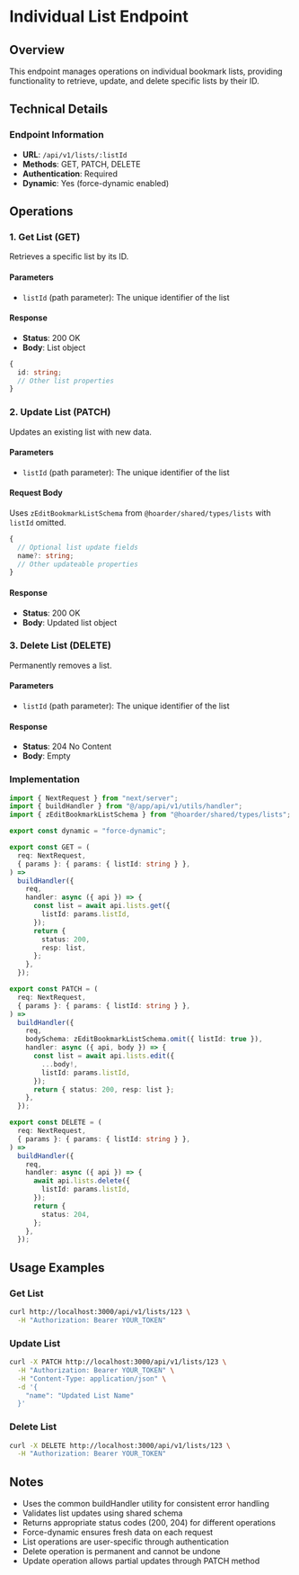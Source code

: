 # Individual List Endpoint

## Overview
This endpoint manages operations on individual bookmark lists, providing functionality to retrieve, update, and delete specific lists by their ID.

## Technical Details

### Endpoint Information
- **URL**: `/api/v1/lists/:listId`
- **Methods**: GET, PATCH, DELETE
- **Authentication**: Required
- **Dynamic**: Yes (force-dynamic enabled)

## Operations

### 1. Get List (GET)
Retrieves a specific list by its ID.

#### Parameters
- `listId` (path parameter): The unique identifier of the list

#### Response
- **Status**: 200 OK
- **Body**: List object
```typescript
{
  id: string;
  // Other list properties
}
```

### 2. Update List (PATCH)
Updates an existing list with new data.

#### Parameters
- `listId` (path parameter): The unique identifier of the list

#### Request Body
Uses `zEditBookmarkListSchema` from `@hoarder/shared/types/lists` with `listId` omitted.
```typescript
{
  // Optional list update fields
  name?: string;
  // Other updateable properties
}
```

#### Response
- **Status**: 200 OK
- **Body**: Updated list object

### 3. Delete List (DELETE)
Permanently removes a list.

#### Parameters
- `listId` (path parameter): The unique identifier of the list

#### Response
- **Status**: 204 No Content
- **Body**: Empty

### Implementation
```typescript
import { NextRequest } from "next/server";
import { buildHandler } from "@/app/api/v1/utils/handler";
import { zEditBookmarkListSchema } from "@hoarder/shared/types/lists";

export const dynamic = "force-dynamic";

export const GET = (
  req: NextRequest,
  { params }: { params: { listId: string } },
) =>
  buildHandler({
    req,
    handler: async ({ api }) => {
      const list = await api.lists.get({
        listId: params.listId,
      });
      return {
        status: 200,
        resp: list,
      };
    },
  });

export const PATCH = (
  req: NextRequest,
  { params }: { params: { listId: string } },
) =>
  buildHandler({
    req,
    bodySchema: zEditBookmarkListSchema.omit({ listId: true }),
    handler: async ({ api, body }) => {
      const list = await api.lists.edit({
        ...body!,
        listId: params.listId,
      });
      return { status: 200, resp: list };
    },
  });

export const DELETE = (
  req: NextRequest,
  { params }: { params: { listId: string } },
) =>
  buildHandler({
    req,
    handler: async ({ api }) => {
      await api.lists.delete({
        listId: params.listId,
      });
      return {
        status: 204,
      };
    },
  });
```

## Usage Examples

### Get List
```bash
curl http://localhost:3000/api/v1/lists/123 \
  -H "Authorization: Bearer YOUR_TOKEN"
```

### Update List
```bash
curl -X PATCH http://localhost:3000/api/v1/lists/123 \
  -H "Authorization: Bearer YOUR_TOKEN" \
  -H "Content-Type: application/json" \
  -d '{
    "name": "Updated List Name"
  }'
```

### Delete List
```bash
curl -X DELETE http://localhost:3000/api/v1/lists/123 \
  -H "Authorization: Bearer YOUR_TOKEN"
```

## Notes
- Uses the common buildHandler utility for consistent error handling
- Validates list updates using shared schema
- Returns appropriate status codes (200, 204) for different operations
- Force-dynamic ensures fresh data on each request
- List operations are user-specific through authentication
- Delete operation is permanent and cannot be undone
- Update operation allows partial updates through PATCH method